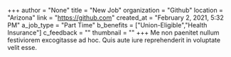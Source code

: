 +++
author = "None"
title = "New Job"
organization = "Github"
location = "Arizona"
link = "https://github.com"
created_at = "February 2, 2021, 5:32 PM"
a_job_type = "Part Time"
b_benefits = ["Union-Eligible","Health Insurance"]
c_feedback = ""
thumbnail = ""
+++
Me non paenitet nullum festiviorem excogitasse ad hoc. Quis aute iure reprehenderit in voluptate velit esse.